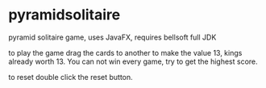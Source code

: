 # pyramidsolitaire
pyramid solitaire game, uses JavaFX, requires bellsoft full JDK

to play the game drag the cards to another to make the value 13, kings already worth 13.
You can not win every game, try to get the highest score.

to reset double click the reset button.
